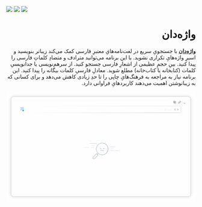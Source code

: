 [![](https://img.shields.io/github/downloads/kokabi1365/vajehdan/total)](https://github.com/kokabi1365/Vajehdan/releases/latest)
[![](https://img.shields.io/github/v/release/kokabi1365/vajehdan)](https://github.com/kokabi1365/Vajehdan/releases/latest)
[![](https://img.shields.io/github/license/kokabi1365/vajehdan)](./LICENSE.md)

<div dir="rtl">
  
# واژه‌دان

**[واژه‌دان](https://kokabi1365.github.io/Vajehdan)** با جستجویِ سریع در لغت‌نامه‌هایِ معتبرِ فارسی کمک می‌کند زیباتر بنویسید و اسیرِ واژه‌هایِ تکراری نشوید. با این برنامه می‌توانید مترادف و متضادِ کلماتِ فارسی را پیدا کنید. بینِ حجمِ عظیمی از اشعارِ فارسی جستجو کنید. از سرهم‌نویسی یا جدانویسیِ کلمات (کتابخانه یا کتاب‌خانه) مطلع شوید. معادلِ فارسیِ کلمات بیگانه را پیدا کنید. این برنامه نیاز به مراجعه به فرهنگ‌هایِ چاپی را تا حدِ زیادی کاهش می‌دهد و برای کسانی که به زیبانوشتن اهمیت می‌دهند کاربردهایِ فراوانی دارد.

![واژه‌دان](docs/assets/images/demo.gif)

</div>
